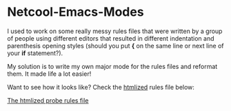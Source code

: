 # Netcool-Emacs-Modes

I used to work on some really messy rules files that were written by a group of people using different editors that resulted in different indentation and parenthesis opening styles (should you put **{** on the same line or next line of your **if** statement?).

My solution is to write my own major mode for the rules files and reformat them.  It made life a lot easier!

Want to see how it looks like? Check the [htmlized](http://emacswiki.org/emacs/htmlize.el) rules file below:

[The htmlized probe rules file](http://htmlpreview.github.io/?https://github.com/songlining/Netcool-Emacs-Modes/blob/master/snmptrap.rules.html)
